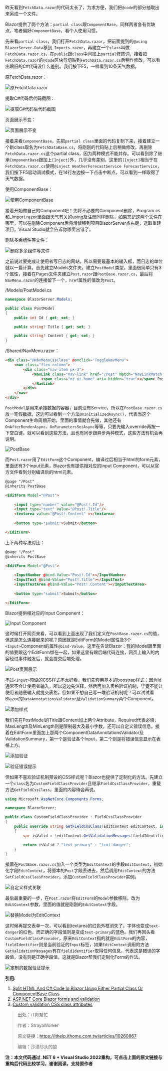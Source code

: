 昨天看到`FetchData.razor`的代码太长了，为求方便，我们把`@code`的部分抽取出来另成一个文件。

Blazor提供了两个方法：`partial class`跟`ComponentBase`，同样两者各有优缺点，笔者偏好`ComponentBase`，看个人使用习惯。

先来看`partial class`，我们打开`FetchData.razor`，把前面提到的`@using BlazorServer.Data`移到`_Imports.razor`，再建立一个`class`叫做`FetchData.razor.cs`，在`public`跟`class`中间加上`partial`修饰词，接着把`FetchData.razor`的`@code`区块剪切贴到`FetchData.razor.cs`后稍作修改，可以看出跟旧的C#代码没什么差别。我们按下F5，一样看到10条天气数据。

原FetchData.razor：

![原FetchData.razor](https://img1.lequ.co/2021/12/1201.png)

提取C#代码后代码截图：

![提取C#代码后代码截图](https://img1.lequ.co/2021/12/1202.png)

页面展示不变：

![页面展示不变](https://img1.lequ.co/2021/12/1203.png)

接着来看`ComponentBase`，先把`partial class`里面的代码复制下来，接着建立一个新class取名为`FetchDataBase.cs`，将刚刚的代码贴上后稍做修改，再删除`FetchData.razor.cs`这个partial class，因为两种模式不能并存。可以看到除了继承`ComponentBase`跟加上`[Inject]`外，几乎没有差别，这里的`[Inject]`相当于在`FetchData.razor.cs`使用`@inject WeatherForecastService ForecastService`，我们按下F5启动调试模式，在14行左边按一下点击中断点，可以看到一样取得了天气数据。

使用ComponentBase：

![使用ComponentBase](https://img1.lequ.co/2021/12/1204.png)

接着开始做自己的Component吧！先将不必要的Component删除，Program.cs和_Import.razor里面跟天气有关的using及注册同样删除，如果忘记这两个文件在哪里，可以在删除Component后将滑鼠移到项目BlazorServer点右键，选取重建项目，Visual Studio就会告诉你哪里出错了。

删除多余组件等文件：

![删除多余组件等文件](https://img1.lequ.co/2021/12/1205.png)

之前说过要完成让使用者写日志的网站，所以需要最基本的输入框，而日志的单位就以一篇计算。首先建立Models文件夹，建立`PostModel`类型，里面很简单只有3个属性，接着在Pages文件夹建立`Post.razor`跟`PostBase.razor.cs`，最后将`NavMenu.razor`的连接留下一个，`href`属性的值改为`Post`。

/Models/PostModel.cs

```C#
namespace BlazorServer.Models;

public class PostModel
{
	public int Id { get; set; }

	public string? Title { get; set; }

	public string? Content { get; set; }
}
```

/Shared/NavMenu.razor：

```html
<div class="@NavMenuCssClass" @onclick="ToggleNavMenu">
    <nav class="flex-column">
        <div class="nav-item px-3">
            <NavLink class="nav-link" href="/Post" Match="NavLinkMatch.All">
                <span class="oi oi-home" aria-hidden="true"></span> Post
            </NavLink>
        </div>
    </nav>
</div>
```

`PostModel`是用来承接数据的容器，目前没有Service，所以在`PostBase.razor.cs`放一笔假数据，这边可以看到一个方法`OnInitializedAsync()`，代表当这个Component生命周期开始，里面的事情就会先做，其他还有`OnAfterRenderAsync`、`OnParametersSetAsync`等等，只要先输入override再按一下空白键，就可以看到这些方法，且也有同步跟异步两种模式，这些方法有机会再说明。

![PostBase](https://img1.lequ.co/2021/12/1206.png)

而`Post.razor`用了`EditForm`这个Component，编译过后相当于html的form元素，里面还有3个input元素，Blazor也有提供相对应的Input Component，可以从官方文件看到分别编译后的html元素。

```html
@page "/Post"
@inherits PostBase

<EditForm Model="@Post">
    
    <input type="number" value="@Post!.Id"/>
    <input type="text" value="@Post!.Title"/>
    <textarea value="@Post!.Content" ></textarea>
    
    <button type="submit">Submit</button>

</EditForm>
```

上下两种写法对比：

```html
@page "/Post"
@inherits PostBase

<EditForm Model="@Post">
    
    <InputNumber @bind-Value="Post!.Id"></InputNumber>
    <InputText @bind-Value="Post!.Title"></InputText>
    <InputTextArea @bind-Value="Post!.Content"></InputTextArea>
    
    <button type="submit">Submit</button>

</EditForm>
```

Blazor提供相对应的Input Component：

![Input Component](https://img1.lequ.co/2021/12/1207.png)

这时候打开网页来看，可以看到上面出现了我们定义在`PostBase.razor.cs`的值，但这是怎么连接起来的呢？原因就是EditForm的Model属性及3个`<Input>`Component的属性`@bind-Value`，这里在告诉Blazor：我的Model跟里面的值要跟这个EditForm绑在一起，如果这里有跟后端代码连接，网页上输入的内容经过事件触发后，就会提交后端处理。

![Post页面展示](https://img1.lequ.co/2021/12/1208.png)

不过`<Input>`预设的CSS样式不太好看，我们先套用基本的boostrap样式；因为Id通常不会让使用者输入，所以这边先注释，然后再加入表格验证机制，毕竟不能让使用者随便输入就提交表格，但如果不想自己写一堆验证机制呢？可以试试看Blazor的`DataAnnotationsValidator`及`ValidationSummary`两个Component。

![添加样式](https://img1.lequ.co/2021/12/1209.png)

我们先在PostModel的Title跟Content加上两个Attribute，Required代表必填，MaxLength及MinLength则是限制最大及最小字数，还可以自定义错误信息。接着在EditForm里面加上那两个ComponentDataAnnotationsValidator及ValidationSummary，第一个是验证各个Input，第二个则是将错误信息显示在表格上方。

![添加验证](https://img1.lequ.co/2021/12/1210.png)

![验证错误提示](https://img1.lequ.co/2021/12/1211.png)

但如果不喜欢验证机制预设的CSS样式呢？Blazor也提供了定制化的方法。先建立一个`class`名为`CustomFieldClassProvider`且继承`FieldCssClassProvider`，重载方法`GetFieldCssClass`，里面的内容待会再说。

```C#
using Microsoft.AspNetCore.Components.Forms;

namespace BlazorServer;

public class CustomFieldClassProvider : FieldCssClassProvider
{
	public override string GetFieldCssClass(EditContext editContext, in FieldIdentifier fieldIdentifier)
	{
		var isValid = !editContext.GetValidationMessages(fieldIdentifier).Any();

		return isValid ? "text-primary" : "text-danger";
	}
}
```

接着在`PostBase.razor.cs`加入一个类型为`EditContext`的字段`EditContext`，初始化字段`EditContext`，将原本的`Post`字段丢进去，然后调用`EditContext`的方法`SetFieldCssClassProvider`，添加`CustomFieldClassProvider`实例。

![自定义样式关联](https://img1.lequ.co/2021/12/1212.png)

最后最重要的一步，在`Post.razor`将`EditForm`的`Model`参数移除，改为`EditContext`参数，里面的值就是刚刚的`EditContext`字段。

![替换Model为EditContext](https://img1.lequ.co/2021/12/1213.png)

这时候再提交表单一次，可以看到textarea的红色外框消失了，字体也变成`text-danger`的红色，而正确的字段值则是变成`text-primary`的蓝色。我们再回头看`CustomFieldClassProvider`，原来`EditContext`指的就是`EditForm`的内容，`fieldIdentifier`则是当前验证的`Input`标签，如果`EditContext`调用的方法`GetValidationMessages`有在`fieldIdentifier`取得任何信息，代表这是错误的字段值，没有则是正确字段值，这就是Blazor帮我们定制化Form的作法。

![定制的数据验证提示](https://img1.lequ.co/2021/12/1214.png)

**引用:**

1. [Split HTML And C# Code In Blazor Using Either Partial Class Or ComponentBase Class](https://www.learmoreseekmore.com/2020/06/blazor-paratial-class-or-componentbase-class.html)
2. [ASP.NET Core Blazor forms and validation](https://docs.microsoft.com/en-us/aspnet/core/blazor/forms-validation?view=aspnetcore-5.0#binding-a-form)
3. [Custom validation CSS class attributes](https://docs.microsoft.com/en-us/aspnet/core/blazor/forms-validation?view=aspnetcore-5.0#custom-validation-css-class-attributes-1)

>出处：iT邦幫忙
>
>作者：StrayaWorker
>
>原文链接：https://ithelp.ithome.com.tw/articles/10260867
>
>编辑：沙漠尽头的狼

**注：本文代码通过 .NET 6 + Visual Studio 2022重构，可点击上面的原文链接与重构后代码比较学习，谢谢阅读，支持原作者**